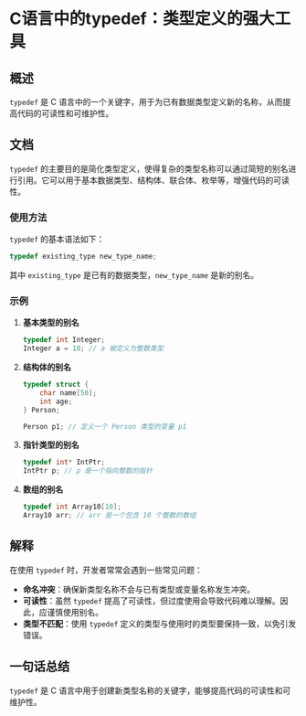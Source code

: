 <!--
Meta Description: # C语言中的typedef：类型定义的强大工具 ## 概述 `typedef` 是 C 语言中的一个关键字，用于为已有数据类型定义新的名称，从而提高代码的可读性和可维护性。 ## 文档 `typedef` 的主要目的是简化类型定义，使得复杂的类型名称可以通过简短的别名进行引用。它可以用于基本数据类...
Meta Keywords: typedef, int, person, existing_type, new_type_name
-->

# C语言中的typedef：类型定义的强大工具

## 概述
`typedef` 是 C 语言中的一个关键字，用于为已有数据类型定义新的名称，从而提高代码的可读性和可维护性。

## 文档
`typedef` 的主要目的是简化类型定义，使得复杂的类型名称可以通过简短的别名进行引用。它可以用于基本数据类型、结构体、联合体、枚举等，增强代码的可读性。

### 使用方法
`typedef` 的基本语法如下：
```c
typedef existing_type new_type_name;
```
其中 `existing_type` 是已有的数据类型，`new_type_name` 是新的别名。

### 示例
1. **基本类型的别名**
   ```c
   typedef int Integer;
   Integer a = 10; // a 被定义为整数类型
   ```

2. **结构体的别名**
   ```c
   typedef struct {
       char name[50];
       int age;
   } Person;

   Person p1; // 定义一个 Person 类型的变量 p1
   ```

3. **指针类型的别名**
   ```c
   typedef int* IntPtr;
   IntPtr p; // p 是一个指向整数的指针
   ```

4. **数组的别名**
   ```c
   typedef int Array10[10];
   Array10 arr; // arr 是一个包含 10 个整数的数组
   ```

## 解释
在使用 `typedef` 时，开发者常常会遇到一些常见问题：

- **命名冲突**：确保新类型名称不会与已有类型或变量名称发生冲突。
- **可读性**：虽然 `typedef` 提高了可读性，但过度使用会导致代码难以理解。因此，应谨慎使用别名。
- **类型不匹配**：使用 `typedef` 定义的类型与使用时的类型要保持一致，以免引发错误。

## 一句话总结
`typedef` 是 C 语言中用于创建新类型名称的关键字，能够提高代码的可读性和可维护性。